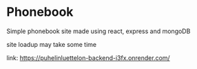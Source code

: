 # Phonebook

Simple phonebook site made using react, express and mongoDB

site loadup may take some time

link:
https://puhelinluettelon-backend-i3fx.onrender.com/
